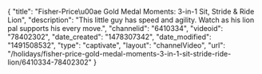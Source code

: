 {
    "title": "Fisher-Price\u00ae Gold Medal Moments: 3-in-1 Sit, Stride & Ride Lion",
    "description": "This little guy has speed and agility. Watch as his lion pal supports his every move.",
    "channelid": "6410334",
    "videoid": "78402302",
    "date_created": "1478307342",
    "date_modified": "1491508532",
    "type": "captivate",
    "layout": "channelVideo",
    "url": "\/holidays\/fisher-price-gold-medal-moments-3-in-1-sit-stride-ride-lion\/6410334-78402302"
}